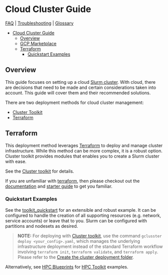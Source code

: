 # Cloud Cluster Guide

[FAQ](./faq.md) | [Troubleshooting](./troubleshooting.md) |
[Glossary](./glossary.md)

<!-- mdformat-toc start --slug=github --no-anchors --maxlevel=6 --minlevel=1 -->

- [Cloud Cluster Guide](#cloud-cluster-guide)
  - [Overview](#overview)
  - [GCP Marketplace](#gcp-marketplace)
  - [Terraform](#terraform)
    - [Quickstart Examples](#quickstart-examples)

<!-- mdformat-toc end -->

## Overview

This guide focuses on setting up a cloud [Slurm cluster](./glossary.md#slurm).
With cloud, there are decisions that need to be made and certain considerations
taken into account. This guide will cover them and their recommended solutions.

There are two deployment methods for cloud cluster management:

- [Cluster Toolkit](https://cloud.google.com/cluster-toolkit/docs/overview)
- [Terraform](#terraform)

## Terraform

This deployment method leverages [Terraform](./glossary.md#terraform) to deploy
and manage cluster infrastructure. While this method can be more complex, it is
a robust option. Cluster toolkit provides modules that enables you to create a Slurm cluster with ease.

See the [Cluster toolkit](https://github.com/GoogleCloudPlatform/cluster-toolkit/blob/main/README.md) for
details.

If you are unfamiliar with [terraform](./glossary.md#terraform), then please
checkout out the [documentation](https://www.terraform.io/docs) and
[starter guide](https://learn.hashicorp.com/collections/terraform/gcp-get-started)
to get you familiar.

### Quickstart Examples

See the [toolkit_quickstart][quickstart] for an extensible and robust
example. It can be configured to handle the creation of all supporting resources
(e.g. network, service accounts) or leave that to you. Slurm can be configured
with partitions and nodesets as desired.

> **NOTE:** For deploying with
> [Cluster toolkit](https://github.com/GoogleCloudPlatform/cluster-toolkit/blob/main/README.md),
> use the command `gclusster deploy <your_config>.yaml`,
> which manages the underlying infrastructure deployment
> instead of the standard Terraform workflow involving
> `terraform init`, `terraform validate`, and `terraform apply`.
> Please refer to the [Create the cluster deployment folder][deployment].

Alternatively, see
[HPC Blueprints](https://cloud.google.com/hpc-toolkit/docs/setup/hpc-blueprint)
for
[HPC Toolkit](https://cloud.google.com/blog/products/compute/new-google-cloud-hpc-toolkit)
examples.

<!-- Links -->

[quickstart]: https://github.com/GoogleCloudPlatform/cluster-toolkit/blob/main/README.md#quickstart
[deployment]: https://cloud.google.com/cluster-toolkit/docs/quickstarts/slurm-cluster#create_the_cluster_deployment_folder
